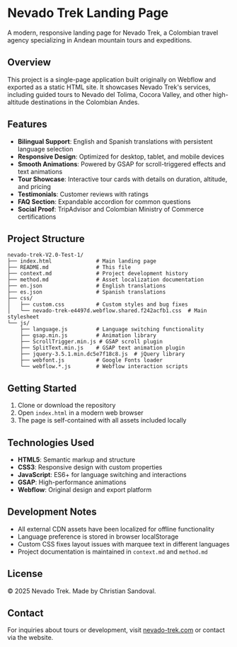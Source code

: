 # Nevado Trek Landing Page

A modern, responsive landing page for Nevado Trek, a Colombian travel agency specializing in Andean mountain tours and expeditions.

## Overview

This project is a single-page application built originally on Webflow and exported as a static HTML site. It showcases Nevado Trek's services, including guided tours to Nevado del Tolima, Cocora Valley, and other high-altitude destinations in the Colombian Andes.

## Features

- **Bilingual Support**: English and Spanish translations with persistent language selection
- **Responsive Design**: Optimized for desktop, tablet, and mobile devices
- **Smooth Animations**: Powered by GSAP for scroll-triggered effects and text animations
- **Tour Showcase**: Interactive tour cards with details on duration, altitude, and pricing
- **Testimonials**: Customer reviews with ratings
- **FAQ Section**: Expandable accordion for common questions
- **Social Proof**: TripAdvisor and Colombian Ministry of Commerce certifications

## Project Structure

```
nevado-trek-V2.0-Test-1/
├── index.html              # Main landing page
├── README.md               # This file
├── context.md              # Project development history
├── method.md               # Asset localization documentation
├── en.json                 # English translations
├── es.json                 # Spanish translations
├── css/
│   ├── custom.css          # Custom styles and bug fixes
│   └── nevado-trek-e4497d.webflow.shared.f242acfb1.css  # Main stylesheet
└── js/
    ├── language.js         # Language switching functionality
    ├── gsap.min.js         # Animation library
    ├── ScrollTrigger.min.js # GSAP scroll plugin
    ├── SplitText.min.js    # GSAP text animation plugin
    ├── jquery-3.5.1.min.dc5e7f18c8.js  # jQuery library
    ├── webfont.js          # Google Fonts loader
    └── webflow.*.js        # Webflow interaction scripts
```

## Getting Started

1. Clone or download the repository
2. Open `index.html` in a modern web browser
3. The page is self-contained with all assets included locally

## Technologies Used

- **HTML5**: Semantic markup and structure
- **CSS3**: Responsive design with custom properties
- **JavaScript**: ES6+ for language switching and interactions
- **GSAP**: High-performance animations
- **Webflow**: Original design and export platform

## Development Notes

- All external CDN assets have been localized for offline functionality
- Language preference is stored in browser localStorage
- Custom CSS fixes layout issues with marquee text in different languages
- Project documentation is maintained in `context.md` and `method.md`

## License

© 2025 Nevado Trek. Made by Christian Sandoval.

## Contact

For inquiries about tours or development, visit [nevado-trek.com](https://nevado-trek.com) or contact via the website.